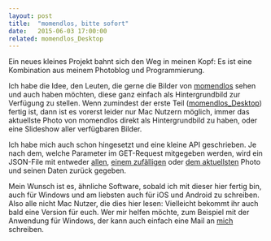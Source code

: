```yaml
---
layout: post
title:  "momendlos, bitte sofort"
date:   2015-06-03 17:00:00
related: momendlos_Desktop
---
```

Ein neues kleines Projekt bahnt sich den Weg in meinen Kopf: Es ist eine Kombination aus meinem Photoblog und Programmierung.

Ich habe die Idee, den Leuten, die gerne die Bilder von [momendlos](http://momendlos.de) sehen und auch haben möchten, diese ganz einfach als Hintergrundbild zur Verfügung zu stellen. Wenn zumindest der erste Teil ([momendlos_Desktop](/projects/momendlos_Desktop.html)) fertig ist, dann ist es vorerst leider nur Mac Nutzern möglich, immer das aktuellste Photo von momendlos direkt als Hintergrundbild zu haben, oder eine Slideshow aller verfügbaren Bilder.

Ich habe mich auch schon hingesetzt und eine kleine API geschrieben. Je nach dem, welche Parameter im GET-Request mitgegeben werden, wird ein JSON-File mit entweder [allen](http://download.momendlos.de/getImage.php), [einem zufälligen](http://download.momendlos.de/getImage.php?method=random) oder [dem aktuellsten](http://download.momendlos.de/getImage.php?method=last) Photo und seinen Daten zurück gegeben.

Mein Wunsch ist es, ähnliche Software, sobald ich mit dieser hier fertig bin, auch für Windows und am liebsten auch für iOS und Android zu schreiben. Also alle nicht Mac Nutzer, die dies hier lesen: Vielleicht bekommt ihr auch bald eine Version für euch. Wer mir helfen möchte, zum Beispiel mit der Anwendung für Windows, der kann auch einfach eine Mail an [mich](mailto:mail@felixdoering.com) schreiben.
